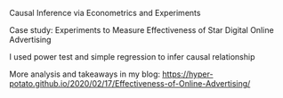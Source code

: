 Causal Inference via Econometrics and Experiments

Case study: Experiments to Measure Effectiveness of Star Digital Online Advertising

I used power test and simple regression to infer causal relationship 


More analysis and takeaways in my blog: 
https://hyper-potato.github.io/2020/02/17/Effectiveness-of-Online-Advertising/
